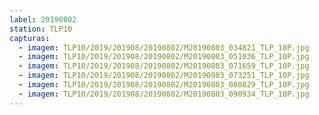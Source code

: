 ```yaml
---
label: 20190802
station: TLP10
capturas:
  - imagem: TLP10/2019/201908/20190802/M20190803_034821_TLP_10P.jpg
  - imagem: TLP10/2019/201908/20190802/M20190803_051036_TLP_10P.jpg
  - imagem: TLP10/2019/201908/20190802/M20190803_071659_TLP_10P.jpg
  - imagem: TLP10/2019/201908/20190802/M20190803_073251_TLP_10P.jpg
  - imagem: TLP10/2019/201908/20190802/M20190803_080829_TLP_10P.jpg
  - imagem: TLP10/2019/201908/20190802/M20190803_090934_TLP_10P.jpg
---
```

